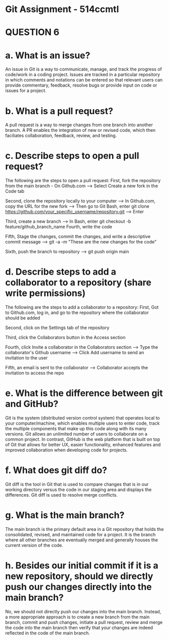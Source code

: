# Git Assignment - 514ccmtl


# QUESTION 6
# a. What is an issue?
An issue in Git is a way to communicate, manage, and track the progress of code/work in a coding project. Issues are tracked in a particular repository in which comments and notations can be entered so that relevant users can provide commentary, feedback, resolve bugs or provide input on code or issues for a project. 

# b. What is a pull request?
A pull request is a way to merge changes from one branch into another branch. A PR enables the integration of new or revised code, which then faciliates collaboration, feedback, review, and testing.

# c. Describe steps to open a pull request?
The following are the steps to open a pull request:
First, fork the repository from the main branch - On Github.com --> Select Create a new fork in the Code tab 

Second, clone the repository locally to your computer --> In Github.com, copy the URL for the new fork --> Then go to Git Bash, enter git clone https://github.com/your_specific_username/repository.git --> Enter

Third, create a new branch --> In Bash, enter git checkout -b feature/github_branch_name
Fourth, write the code

Fifth, Stage the changes, commit the changes, and write a descriptive commit message --> git -a -m "These are the new changes for the code"

Sixth, push the branch to repository --> git push origin main 

# d. Describe steps to add a collaborator to a repository (share write permissions)
The following are the steps to add a collaborator to a repository:
First, Got to Github.com, log in, and go to the repository where the collaborator should be added

Second, click on the Settings tab of the repository

Third, click the Collaborators button in the Access section

Fourth, click Invite a collaborator in the Collaborators section --> Type the collaborator's Github username --> Click Add username to send an invitation to the user

Fifth, an email is sent to the collaborator --> Collaborator accepts the invitation to access the repo

# e. What is the difference between git and GitHub?
Git is the system (distributed version control system) that operates local to your computer/machine, which enables multiple users to enter code, track the multiple components that make up this code along with its many versions. Git allows an unlimited number of users to collaborate on a common project. In contrast, GitHub is the web platform that is built on top of Git that allows for better UX, easier functionality, enhanced features and improved collaboration when developing code for projects.

# f. What does git diff do?
Git diff is the tool in Git that is used to compare changes that is in our working directory versus the code in our staging area and displays the differences. Git diff is used to resolve merge conflicts.

# g. What is the main branch?
The main branch is the primary default area in a Git repository that holds the consolidated, revised, and maintained code for a project. It is the branch where all other branches are eventually merged and generally houses the current version of the code. 

# h. Besides our initial commit if it is a new repository, should we directly push our changes directly into the main branch?
No, we should not directly push our changes into the main branch. Instead, a more appropriate approach is to create a new branch from the main branch, commit and push changes, initiate a pull request, review and merge the code into the main branch then verify that your changes are indeed reflected in the code of the main branch.
